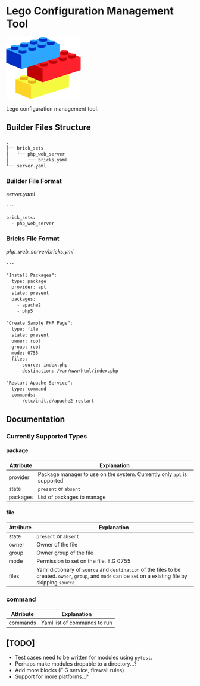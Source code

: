 # Lego Configuration Management Tool

![Lego Logo](images/logo.png "Lego Logo")

Lego configuration management tool.

## Builder Files Structure

```
.
├── brick_sets
│   └── php_web_server
│       └── bricks.yaml
└── server.yaml
```

### Builder File Format

*server.yaml*

```
---

brick_sets:
  - php_web_server
```

### Bricks File Format

*php_web_server/bricks.yml*

```
---

"Install Packages":
  type: package
  provider: apt
  state: present
  packages:
    - apache2
    - php5

"Create Sample PHP Page":
  type: file
  state: present
  owner: root
  group: root
  mode: 0755
  files:
    - source: index.php
      destination: /var/www/html/index.php

"Restart Apache Service":
  type: command
  commands:
    - /etc/init.d/apache2 restart
```

## Documentation

### Currently Supported Types

#### package

| Attribute  | Explanation |
| ------------- | ------------- |
| provider  | Package manager to use on the system. Currently only `apt` is supported |
| state  | `present` or `absent` |
| packages | List of packages to manage |

#### file

| Attribute  | Explanation |
| ------------- | ------------- |
| state  | `present` or `absent` |
| owner | Owner of the file |
| group | Owner group of the file |
| mode | Permission to set on the file. E.G 0755 |
| files | Yaml dictionary of `source` and `destination` of the files to be created. `owner`, `group`, and `mode` can be set on a existing file by skipping `source` |


### command

| Attribute  | Explanation |
| ------------- | ------------- |
| commands  | Yaml list of commands to run |

## [TODO]

* Test cases need to be written for modules using `pytest`.
* Perhaps make modules dropable to a directory...?
* Add more blocks (E.G service, firewall rules)
* Support for more platforms...?

